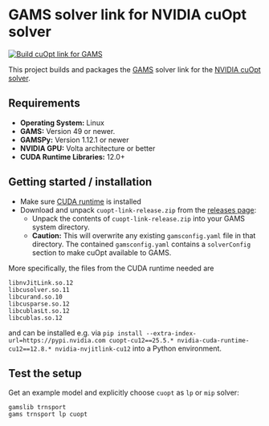 # GAMS solver link for NVIDIA cuOpt solver

[![Build cuOpt link for GAMS](https://github.com/GAMS-dev/cuoptlink-builder/actions/workflows/main.yml/badge.svg)](https://github.com/GAMS-dev/cuoptlink-builder/actions/workflows/main.yml)

This project builds and packages the [GAMS](https://gams.com/) solver link for the [NVIDIA cuOpt solver](https://github.com/NVIDIA/cuopt).

## Requirements

- **Operating System:** Linux
- **GAMS:** Version 49 or newer.
- **GAMSPy:** Version 1.12.1 or newer
- **NVIDIA GPU:** Volta architecture or better
- **CUDA Runtime Libraries:** 12.0+

## Getting started / installation

- Make sure [CUDA runtime](https://developer.nvidia.com/cuda-downloads?target_os=Linux&target_arch=x86_64) is installed
- Download and unpack `cuopt-link-release.zip` from the [releases page](https://github.com/GAMS-dev/cuoptlink-builder/releases):
    - Unpack the contents of `cuopt-link-release.zip` into your GAMS system directory.
    - **Caution:** This will overwrite any existing `gamsconfig.yaml` file in that directory. The contained `gamsconfig.yaml` contains a `solverConfig` section to make cuOpt available to GAMS.

More specifically, the files from the CUDA runtime needed are
```
libnvJitLink.so.12
libcusolver.so.11
libcurand.so.10
libcusparse.so.12
libcublasLt.so.12
libcublas.so.12
```
and can be installed e.g. via `pip install --extra-index-url=https://pypi.nvidia.com cuopt-cu12==25.5.* nvidia-cuda-runtime-cu12==12.8.* nvidia-nvjitlink-cu12` into a Python environment.

## Test the setup

Get an example model and explicitly choose `cuopt` as `lp` or `mip` solver:
```
gamslib trnsport
gams trnsport lp cuopt
```
